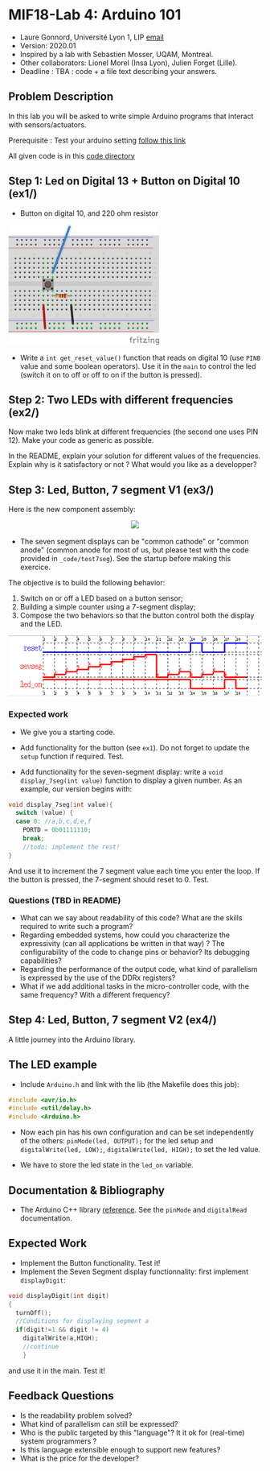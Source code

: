 # MIF18-Lab 4: Arduino 101

  * Laure Gonnord, Université Lyon 1, LIP [email](mailto:laure.gonnord@univ-lyon1.fr)
  * Version: 2020.01
  * Inspired by a lab with Sebastien Mosser, UQAM, Montreal.
  * Other collaborators: Lionel Morel (Insa Lyon), Julien Forget (Lille).
  * Deadline : TBA : code + a file text describing your answers.

## Problem Description 

In this lab you will be asked to write simple Arduino programs that
interact with sensors/actuators. 

Prerequisite : Test your arduino setting [follow this
link](_startup.md)

All given code is in this [code directory](_code/)


## Step 1:  Led on Digital 13 + Button on Digital 10 (ex1/)


* Button on digital 10, and 220 ohm resistor

![Button on Port Digital 10](figs/p-boutonpoussoir_arduino.png)


*  Write a `int get_reset_value()`
  function that reads on digital 10 (use `PINB` value and some boolean
  operators). Use it in the `main` to control the led (switch it on to
  off or off to on if the button is pressed).


## Step 2: Two LEDs with different frequencies (ex2/)

Now make two leds blink at different frequencies (the second one uses
PIN 12). Make your code as generic as possible.

In the README, explain your solution for different values of the
frequencies. Explain why is it satisfactory or not ? What would you
like as a developper?

## Step 3: Led, Button, 7 segment V1 (ex3/)

Here is the new component assembly:
<p align="center">
  <img src="https://raw.githubusercontent.com/mosser/sec-labs/master/lab_1/figs/montage.jpg"/>
</p>


* The seven segment displays can be "common cathode" or "common anode"
	(common anode for most of us, but please test with the code provided in `_code/test7seg`). See the startup before making this exercice.
	
	
The objective is to build the following behavior:
  1. Switch on or off a LED based on a button sensor;
  2. Building a simple counter using a 7-segment display;
  3. Compose the two behaviors so that the button control both the display and the LED.

![Expected behavior](figs/expected_behavior_cr10.png)


### Expected work

* We give you a starting code. 

* Add functionality for the button (see `ex1`). Do not forget to update
  the `setup` function if required. Test.

* Add functionality for the seven-segment display: write a `void
display_7seg(int value)` function to display a given number.
As an
  example, our version begins with:
```C
void display_7seg(int value){
  switch (value) {
  case 0: //a,b,c,d,e,f
    PORTD = 0b01111110;
    break;
	//todo: implement the rest!
}
```

And use it to increment the 7 segment value each time you enter the
  loop. If the button is pressed, the 7-segment should reset
  to 0. Test.



### Questions (TBD in README)
  - What can we say about readability of this code? What are the skills required to write such a program?
  - Regarding embedded systems, how could you characterize the
  expressivity (can all applications be written in that way) ?
  The configurability of the code to change pins or behavior? Its debugging capabilities?
  - Regarding the performance of the output code, what kind of parallelism is expressed by the use of the DDRx registers?
  - What if we add additional tasks in the micro-controller code, with the same frequency? With a different frequency?

## Step 4: Led, Button, 7 segment V2 (ex4/)

A little journey into the Arduino library. 

## The LED example
* Include `Arduino.h` and link with the lib (the Makefile does this
job):
```C
#include <avr/io.h>
#include <util/delay.h>
#include <Arduino.h>
```

* Now each pin has his own configuration and can be set independently
of the others:   `pinMode(led, OUTPUT);` for the led setup and
`digitalWrite(led, LOW);`,  `digitalWrite(led, HIGH);` to set the led
value.

* We have to store the led state in the `led_on` variable.


## Documentation & Bibliography

* The Arduino C++ library
[reference](https://www.arduino.cc/en/Reference/HomePage). See
the `pinMode` and `digitalRead` documentation.


## Expected Work

* Implement the Button functionality. Test it!
* Implement the Seven Segment display functionnality: first implement `displayDigit`:
```C
void displayDigit(int digit)
{
  turnOff();
  //Conditions for displaying segment a
  if(digit!=1 && digit != 4)
    digitalWrite(a,HIGH);
	//continue
	}
```
and use it in the main. Test it!


## Feedback Questions

  - Is the readability problem solved?
  - What kind of parallelism can still be expressed?
  - Who is the public targeted by this "language"? It it ok for
    (real-time) system programmers ? 
  - Is this language extensible enough to support new features?
  - What is the price for the developer?
